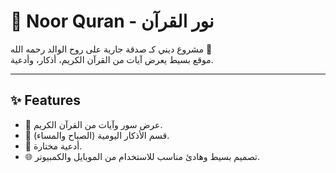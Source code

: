 # 🌙 Noor Quran - نور القرآن

مشروع ديني كـ صدقة جارية على روح الوالد رحمه الله 🤲  
موقع بسيط يعرض آيات من القرآن الكريم، أذكار، وأدعية.

---

## ✨ Features
- 📖 عرض سور وآيات من القرآن الكريم.
- 🕌 قسم الأذكار اليومية (الصباح والمساء).
- 🤲 أدعية مختارة.
- 🌐 تصميم بسيط وهادئ مناسب للاستخدام من الموبايل والكمبيوتر.

